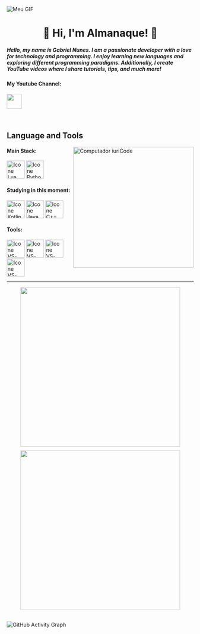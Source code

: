 ![Meu GIF](https://media.giphy.com/media/v1.Y2lkPTc5MGI3NjExbDZzcDFqbHozYmU2ZTIwejdtcTA2dDNveHAxZDl4Z3BtYjVncXcxNCZlcD12MV9pbnRlcm5hbF9naWZfYnlfaWQmY3Q9Zw/JOa5UJkriAgjCE7KlB/source.gif)

<h1 align="center">👋 Hi, I'm Almanaque! 🚀</h1>
<h5>Hello, my name is Gabriel Nunes. I am a passionate developer with a love for technology and programming. I enjoy learning new languages and exploring different programming paradigms. Additionally, I create YouTube videos where I share tutorials, tips, and much more!</h5>

<h4>My Youtube Channel:</h4>

<a href="https://www.youtube.com/@AlmanaqueCode"><img src="https://cdn.discordapp.com/emojis/1006232573040668682.webp?size=128&quality=lossless" width="40"></a>

<br>

## Language and Tools

<img src="https://cdn.discordapp.com/emojis/1242669751537238187.gif?size=128&quality=lossless" min-width="325px" max-width="325px" width="325px" align="right" alt="Computador iuriCode">

#### Main Stack:
  [<img height="48px" width="48px" alt="Icone Lua" src="https://upload.wikimedia.org/wikipedia/commons/c/cf/Lua-Logo.svg"/>](https://www.lua.org/)
  [<img height="48px" width="48px" alt="Icone Python" src="https://upload.wikimedia.org/wikipedia/commons/c/c3/Python-logo-notext.svg"/>](https://www.python.org/)

#### Studying in this moment:
  [<img height="48px" width="48px" alt="Icone Kotlin" src="https://upload.wikimedia.org/wikipedia/commons/7/74/Kotlin_Icon.png"/>](https://kotlinlang.org/)
  [<img height="48px" width="48px" alt="Icone Java" src="https://cdn.discordapp.com/emojis/930107140776022048.webp?size=128&quality=lossless"/>](https://www.java.com/)
  [<img height="48px" width="48px" alt="Icone C++" src="https://upload.wikimedia.org/wikipedia/commons/1/18/ISO_C%2B%2B_Logo.svg"/>](https://isocpp.org/)

#### Tools:

  [<img height="48px" width="48px" alt="Icone VS-Code" src="https://skillicons.dev/icons?i=vscode"/>](https://code.visualstudio.com/)
  [<img height="48px" width="48px" alt="Icone VS-Code" src="https://skillicons.dev/icons?i=github"/>](https://github.com/)
  [<img height="48px" width="48px" alt="Icone VS-Code" src="https://skillicons.dev/icons?i=git"/>](https://git-scm.com/)
  [<img height="48px" width="48px" alt="Icone VS-Code" src="https://skillicons.dev/icons?i=robloxstudio"/>](https://create.roblox.com)

---
<div align="center" style="display: flex; justify-content: center; flex-wrap: wrap; gap: 10px;">
   <img width="430" src="https://github-readme-stats.vercel.app/api?username=almanaq3&theme=radical&title_color=FFFFFF&text_color=FFFFFF&bg_color=090B1B&icon_color=FFFFFF&border_color=FFFFFF">
   <img width="430" src="https://github-readme-stats-anuraghazra1.vercel.app/api/top-langs/?username=almanaq3&layout=compact&theme=radical&langs_count=6&bg_color=090B1B&text_color=FFFFFF&title_color=FFFFFF">
</div>

<br>

![GitHub Activity Graph](https://github-readme-activity-graph.vercel.app/graph?username=almanaq3&theme=github-dark&point=ffffff&radius=16#gh-dark-mode-only"%20alt="GitHub%20Activity%20Graph")
